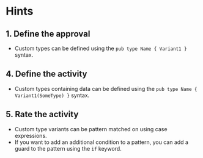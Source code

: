 # Hints

## 1. Define the approval

- Custom types can be defined using the `pub type Name { Variant1 }` syntax.

## 4. Define the activity

- Custom types containing data can be defined using the `pub type Name { Variant1(SomeType) }` syntax.

## 5. Rate the activity

- Custom type variants can be pattern matched on using case expressions.
- If you want to add an additional condition to a pattern, you can add a guard to the pattern using the `if` keyword.